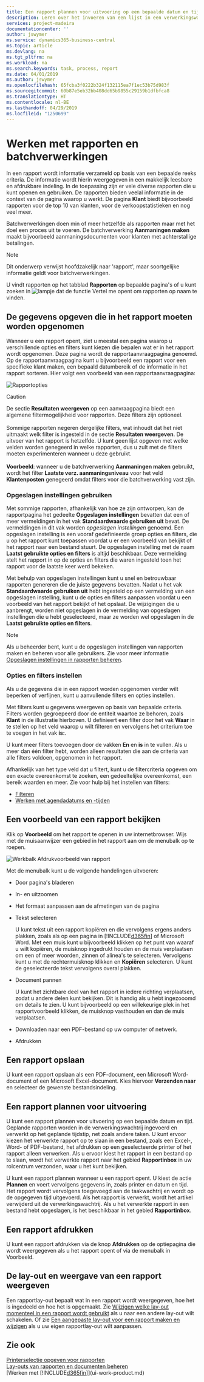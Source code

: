 ```yaml
---
title: Een rapport plannen voor uitvoering op een bepaalde datum en tijd | Microsoft Docs
description: Leren over het invoeren van een lijst in een verwerkingswachtrij en het plannen om te worden verwerkt op een specifieke datum en tijd.
services: project-madeira
documentationcenter: ''
author: jswymer
ms.service: dynamics365-business-central
ms.topic: article
ms.devlang: na
ms.tgt_pltfrm: na
ms.workload: na
ms.search.keywords: task, process, report
ms.date: 04/01/2019
ms.author: jswymer
ms.openlocfilehash: 65fcba3f0222b324f132115ea7f1ec53b75d983f
ms.sourcegitcommit: 60b87e5eb32bb408dd65b9855c29159b1dfbfca8
ms.translationtype: HT
ms.contentlocale: nl-BE
ms.lasthandoff: 04/29/2019
ms.locfileid: "1250699"
---
```

# <a name="working-with-reports-and-batch-jobs"></a>Werken met rapporten en batchverwerkingen
In een rapport wordt informatie verzameld op basis van een bepaalde reeks criteria. De informatie wordt hierin weergegeven in een makkelijk leesbare en afdrukbare indeling. In de toepassing zijn er vele diverse rapporten die u kunt openen en gebruiken. De rapporten bieden veelal informatie in de context van de pagina waarop u werkt. De pagina **Klant** biedt bijvoorbeeld rapporten voor de top 10 van klanten, voor de verkoopstatistieken en nog veel meer.

Batchverwerkingen doen min of meer hetzelfde als rapporten maar met het doel een proces uit te voeren. De batchverwerking **Aanmaningen maken** maakt bijvoorbeeld aanmaningsdocumenten voor klanten met achterstallige betalingen.  

> [!NOTE]
> Dit onderwerp verwijst hoofdzakelijk naar 'rapport', maar soortgelijke informatie geldt voor batchverwerkingen.

U vindt rapporten op het tabblad **Rapporten** op bepaalde pagina's of u kunt zoeken in ![lampje dat de functie Vertel me opent](media/ui-search/search_small.png "Vertel me wat u wilt doen") om rapporten op naam te vinden.


## <a name="specifying-the-data-to-include-in-the-report"></a>De gegevens opgeven die in het rapport moeten worden opgenomen
Wanneer u een rapport opent, ziet u meestal een pagina waarop u verschillende opties en filters kunt kiezen die bepalen wat er in het rapport wordt opgenomen. Deze pagina wordt de rapportaanvraagpagina genoemd. Op de rapportaanvraagpagina kunt u bijvoorbeeld een rapport voor een specifieke klant maken, een bepaald datumbereik of de informatie in het rapport sorteren. Hier volgt een voorbeeld van een rapportaanvraagpagina:

![Rapportopties](media/report_options.png "Rapportopties")

> [!Caution]
> De sectie **Resultaten weergeven** op een aanvraagpagina biedt een algemene filtermogelijkheid voor rapporten. Deze filters zijn optioneel.<br /><br /> Sommige rapporten negeren dergelijke filters, wat inhoudt dat het niet uitmaakt welk filter is ingesteld in de sectie **Resultaten weergeven**. De uitvoer van het rapport is hetzelfde. U kunt geen lijst opgeven met welke velden worden genegeerd in welke rapporten, dus u zult met de filters moeten experimenteren wanneer u deze gebruikt.<br /><br />
**Voorbeeld**: wanneer u de batchverwerking **Aanmaningen maken** gebruikt, wordt het filter **Laatste verz. aanmaningsniveau** voor het veld **Klantenposten** genegeerd omdat filters voor die batchverwerking vast zijn.

### <a name="SavedSettings"></a>Opgeslagen instellingen gebruiken
Met sommige rapporten, afhankelijk van hoe ze zijn ontworpen, kan de rapportpagina het gedeelte **Opgeslagen instellingen** bevatten dat een of meer vermeldingen in het vak **Standaardwaarde gebruiken uit** bevat. De vermeldingen in dit vak worden *opgeslagen instellingen* genoemd. Een opgeslagen instelling is een vooraf gedefinieerde groep opties en filters, die u op het rapport kunt toepassen voordat u er een voorbeeld van bekijkt of het rapport naar een bestand stuurt. De opgeslagen instelling met de naam **Laatst gebruikte opties en filters** is altijd beschikbaar. Deze vermelding stelt het rapport in op de opties en filters die waren ingesteld toen het rapport voor de laatste keer werd bekeken.

Met behulp van opgeslagen instellingen kunt u snel en betrouwbaar rapporten genereren die de juiste gegevens bevatten. Nadat u het vak **Standaardwaarde gebruiken uit** hebt ingesteld op een vermelding van een opgeslagen instelling, kunt u de opties en filters aanpassen voordat u een voorbeeld van het rapport bekijkt of het opslaat. De wijzigingen die u aanbrengt, worden niet opgeslagen in de vermelding van opgeslagen instellingen die u hebt geselecteerd, maar ze worden wel opgeslagen in de **Laatst gebruikte opties en filters**.

>[!NOTE]
>Als u beheerder bent, kunt u de opgeslagen instellingen van rapporten maken en beheren voor alle gebruikers. Zie voor meer informatie [Opgeslagen instellingen in rapporten beheren](reports-saving-reusing-settings.md).

### <a name="setting-options-and-filters"></a>Opties en filters instellen
Als u de gegevens die in een rapport worden opgenomen verder wilt beperken of verfijnen, kunt u aanvullende filters en opties instellen.

Met filters kunt u gegevens weergeven op basis van bepaalde criteria. Filters worden gegroepeerd door de entiteit waartoe ze behoren, zoals **Klant** in de illustratie hierboven. U definieert een filter door het vak **Waar** in te stellen op het veld waarop u wilt filteren en vervolgens het criterium toe te voegen in het vak **is:**.

U kunt meer filters toevoegen door de vakken **En** en **is** in te vullen. Als u meer dan één filter hebt, worden alleen resultaten die aan de criteria van alle filters voldoen, opgenomen in het rapport.

Afhankelijk van het type veld dat u filtert, kunt u de filtercriteria opgeven om een exacte overeenkomst te zoeken, een gedeeltelijke overeenkomst, een bereik waarden en meer. Zie voor hulp bij het instellen van filters:
-   [Filteren](ui-enter-criteria-filters.md#FilterCriteria)
-   [Werken met agendadatums en -tijden](ui-enter-date-ranges.md)

## <a name="previewing-a-report"></a>Een voorbeeld van een rapport bekijken
Klik op **Voorbeeld** om het rapport te openen in uw internetbrowser. Wijs met de muisaanwijzer een gebied in het rapport aan om de menubalk op te roepen.  

![Werkbalk Afdrukvoorbeeld van rapport](media/report_viewer.png "Werkbalk Afdrukvoorbeeld van rapport")

Met de menubalk kunt u de volgende handelingen uitvoeren:

-   Door pagina's bladeren
-   In- en uitzoomen
-   Het formaat aanpassen aan de afmetingen van de pagina
-   Tekst selecteren

    U kunt tekst uit een rapport kopiëren en die vervolgens ergens anders plakken, zoals als op een pagina in [!INCLUDE[d365fin](includes/d365fin_md.md)] of Microsoft Word.  Met een muis kunt u bijvoorbeeld klikken op het punt van waaraf u wilt kopiëren, de muisknop ingedrukt houden en de muis verplaatsen om een of meer woorden, zinnen of alinea's te selecteren. Vervolgens kunt u met de rechtermuisknop klikken en **Kopiëren** selecteren. U kunt de geselecteerde tekst vervolgens overal plakken.
-   Document pannen

    U kunt het zichtbare deel van het rapport in iedere richting verplaatsen, zodat u andere delen kunt bekijken. Dit is handig als u hebt ingezooomd om details te zien.  U kunt bijvoorbeeld op een willekeurige plek in het rapportvoorbeeld klikken, de muisknop vasthouden en dan de muis verplaatsen.

-   Downloaden naar een PDF-bestand op uw computer of netwerk.
-   Afdrukken


## <a name="saving-a-report"></a>Een rapport opslaan
U kunt een rapport opslaan als een PDF-document, een Microsoft Word-document of een Microsoft Excel-document. Kies hiervoor **Verzenden naar** en selecteer de gewenste bestandsindeling.

## <a name="ScheduleReport"></a>Een rapport plannen voor uitvoering
U kunt een rapport plannen voor uitvoering op een bepaalde datum en tijd. Geplande rapporten worden in de verwerkingswachtrij ingevoerd en verwerkt op het geplande tijdstip, net zoals andere taken. U kunt ervoor kiezen het verwerkte rapport op te slaan in een bestand, zoals een Excel-, Word- of PDF-bestand, het afdrukken op een geselecteerde printer of het rapport alleen verwerken. Als u ervoor kiest het rapport in een bestand op te slaan, wordt het verwerkte rapport naar het gebied **Rapportinbox** in uw rolcentrum verzonden, waar u het kunt bekijken.

U kunt een rapport plannen wanneer u een rapport opent. U kiest de actie **Plannen** en voert vervolgens gegevens in, zoals printer en datum en tijd. Het rapport wordt vervolgens toegevoegd aan de taakwachtrij en wordt op de opgegeven tijd uitgevoerd. Als het rapport is verwerkt, wordt het artikel verwijderd uit de verwerkingswachtrij. Als u het verwerkte rapport in een bestand hebt opgeslagen, is het beschikbaar in het gebied **Rapportinbox**.

## <a name="PrintReport"></a>Een rapport afdrukken
U kunt een rapport afdrukken via de knop **Afdrukken** op de optiepagina die wordt weergegeven als u het rapport opent of via de menubalk in Voorbeeld.

## <a name="changing-the-layout-and-look-of-a-report"></a>De lay-out en weergave van een rapport weergeven
Een rapportlay-out bepaalt wat in een rapport wordt weergegeven, hoe het is ingedeeld en hoe het is opgemaakt. Zie [Wijzigen welke lay-out momenteel in een rapport wordt gebruikt](ui-how-change-layout-currently-used-report.md) als u naar een andere lay-out wilt schakelen. Of zie [Een aangepaste lay-out voor een rapport maken en wijzigen](ui-how-create-custom-report-layout.md) als u uw eigen rapportlay-out wilt aanpassen.

## <a name="see-also"></a>Zie ook
[Printerselectie opgeven voor rapporten](ui-specify-printer-selection-reports.md)  
[Lay-outs van rapporten en documenten beheren](ui-manage-report-layouts.md)  
[Werken met [!INCLUDE[d365fin](includes/d365fin_md.md)]](ui-work-product.md)
